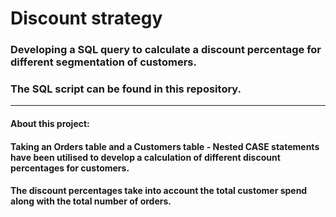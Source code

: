 # Discount strategy

### Developing a SQL query to calculate a discount percentage for different segmentation of customers.

### The SQL script can be found in this repository.
---
#### About this project:
#### Taking an Orders table and a Customers table - Nested CASE statements have been utilised to develop a calculation of different discount percentages for customers. 
#### The discount percentages take into account the total customer spend along with the total number of orders.
